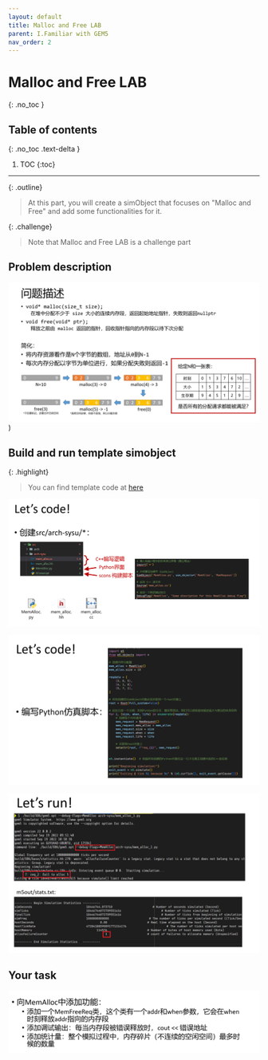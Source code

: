```yaml
---
layout: default
title: Malloc and Free LAB
parent: I.Familiar with GEM5
nav_order: 2
---
```


# Malloc and Free LAB
{: .no_toc }

## Table of contents
{: .no_toc .text-delta }

1. TOC
{:toc}
---

{: .outline}
> At this part, you will create a simObject that focuses on "Malloc and Free" and add some functionalities for it.

{: .challenge}
> Note that Malloc and Free LAB is a challenge part

## Problem description

![malloc and free](../../assets/images/malloc_free/des.png))

## Build and run template simobject

{: .highlight}
> You can find template code at [here](https://github.com/arcsysu/SYSU-ARCH/tree/latest/assets/LAB1)

![src](../../assets/images/malloc_free/src.png)

![config](../../assets/images/malloc_free/config.png)

![run](../../assets/images/malloc_free/run.png)

## Your task

![task](../../assets/images/malloc_free/task.png)